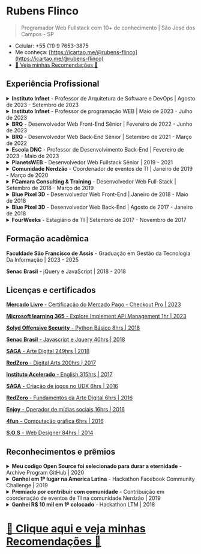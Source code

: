 # Rubens Flinco
> Programador Web Fullstack com 10+ de conhecimento | São José dos Campos - SP
- Celular: +55 (11) 9 7653-3875
- Me conheça: [https://icartao.me/@rubens-flinco](https://icartao.me/@rubens-flinco)
- [🌟 Veja minhas Recomendações 🌟](https://www.rubensflinco.com.br/recomendacoes)

## Experiência Profissional

<details>
  <summary><b>Instituto Infnet</b> - Professor de Arquitetura de Software e DevOps | Agosto de 2023 - Setembro de 2023</summary>
  </br>
  Minha experiência como professor no Instituto Infnet foi dedicada ao ensino de conceitos essenciais em Arquitetura de Software e práticas de DevOps. Durante esse período, ministrei aulas abordando tópicos fundamentais, incluindo Docker, Scrum, Infraestrutura de TI, bem como a criação de desenhos de arquitetura de software, documentação de projetos e documentos de arquitetura de software.
  </br></br>
</details>



<details>
  <summary><b>Instituto Infnet</b> - Professor de programação WEB | Maio de 2023 - Julho de 2023</summary>
  </br>
  No Instituto Infnet, tive a oportunidade de ministrar aulas para o Curso de Desenvolvimento Web, onde abordei uma ampla gama de tópicos relacionados à programação web. Meu compromisso foi fornecer aos alunos uma base sólida em Front-End, Back-End e linguagens de programação, bem como frameworks essenciais, incluindo HTML, CSS, JavaScript, Node.js, Bootstrap, Angular, React, Material-UI (MUI), Materialize e muito mais.
  </br></br>
</details>



<details>
  <summary><b>BRQ</b> - Desenvolvedor Web Front-End Sênior | Fevereiro de 2022 - Junho de 2023</summary>
  </br>
  Durante minha atuação, desempenhei um papel crucial no desenvolvimento do sistema bancário da Bradesco BAC Florida Bank. Utilizei um conjunto diversificado de tecnologias, incluindo Angular, Node.js, Python, PHP, SQL, GitLab, Git e Rancher.
</br></br>
Minhas responsabilidades como desenvolvedor sênior envolveram liderar a equipe de front-end, garantindo a entrega de interfaces de usuário de alta qualidade, a consistência do design, e a integração com as APIs.
</br></br>
Essa experiência contribuiu significativamente para o meu crescimento profissional como desenvolvedor web front-end sênior e me permitiu expandir meu conhecimento em diversas tecnologias.
  </br></br>
</details>



<details>
  <summary><b>BRQ</b> - Desenvolvedor Web Back-End Sênior | Setembro de 2021 - Março de 2022</summary>
  </br>
  Nesta posição, tive a oportunidade de liderar e contribuir significativamente para o desenvolvimento do Portal de Seguros do Grupo oBoticário. Minhas responsabilidades incluíram atuar como Líder Técnico, e a utilização de diversas tecnologias, como Jira, Azure, Github Actions e serviços da AWS, como Lambda, Bucket, DynamoDB e Node.js.
</br></br>
Como líder técnico, meu papel foi essencial na coordenação e execução eficiente das tarefas de desenvolvimento. Além disso, apliquei estratégias ágeis para maximizar a produtividade da equipe e garantir a entrega de resultados de alta qualidade.
</br></br>
Essa experiência me permitiu aprimorar minhas habilidades em liderança, ao mesmo tempo, pude contribuir com meus conhecimentos técnicos em programação. Trabalhar em um projeto tão importante para o Grupo Boticário foi um desafio gratificante que contribuiu para o meu crescimento profissional.
  </br></br>
</details>



<details>
  <summary><b>Escola DNC</b> - Professor de Desenvolvimento Back-End | Fevereiro de 2023 - Maio de 2023</summary>
  </br>
  Como professor na Escola DNC, participei da formação em Tecnologia, ministrando aulas no módulo "Construção de APIs com ExpressJS no Node.js". Durante esse período, tive a oportunidade de compartilhar meu conhecimento e experiência em desenvolvimento back-end com os alunos.
</br></br>
Minhas responsabilidades incluíram a elaboração de planos de aula, a criação de conteúdo de qualidade e a condução de aulas práticas. Adotei uma abordagem prática e focada na aplicação de conceitos, tornando o aprendizado acessível e eficaz para os alunos.
</br></br>
Foi gratificante contribuir para a formação de futuros desenvolvedores back-end, transmitindo não apenas as habilidades técnicas, mas também incentivando a criatividade e o pensamento estratégico. Utilizei exemplos claros e simples para tornar o conteúdo compreensível e inspirar os alunos a explorar soluções inovadoras.
  </br></br>
</details>




<details>
  <summary><b>PlanetsWEB</b> - Desenvolvedor Web Fullstack Sênior | 2019 - 2021</summary>
  </br>
  Na PlanetsWEB, desempenhei um papel de destaque como Desenvolvedor Web Full Stack Sênior, contribuindo para projetos desafiadores e inovadores. Durante esse período, trabalhei com um conjunto diversificado de tecnologias, incluindo Trello, Next.js, Material-UI (MUI), Material Design, Vercel, Heroku e ReactJS.
</br></br>
Uma das minhas responsabilidades mais significativas foi atuar como gestor de equipe técnica, liderando e orientando os membros da equipe para alcançar excelência no desenvolvimento. Essa experiência permitiu que eu aprimorasse minhas habilidades em liderança e coordenação, ao mesmo tempo em que mantive um forte envolvimento no desenvolvimento prático.
</br></br>
Desenvolvi soluções web interativas e responsivas, aplicando as melhores práticas do Material Design e o uso eficiente de tecnologias de ponta, como Next.js e ReactJS. Além disso, fui responsável por garantir a qualidade e o desempenho de nossos aplicativos ao implantá-los em plataformas confiáveis, como Vercel e Heroku.
  </br></br>
</details>



<details>
  <summary><b>Comunidade Nerdzão</b> - Coordenador de eventos de TI | Janeiro de 2019 - Março de 2020</summary>
  </br>
  Na Comunidade Nerdzão, tive o privilégio de atuar como Coordenador de Eventos de TI de janeiro de 2019 a março de 2020. Durante esse período, liderando e colaborando com uma equipe apaixonada por tecnologia, organizamos uma série de eventos voltados para a comunidade de entusiastas de TI. 
  </br></br>
  Meu papel incluiu o planejamento, execução e coordenação de atividades que proporcionaram aprendizado, networking e diversão para os participantes. 
  </br></br>
  Foi uma experiência enriquecedora contribuir para o fortalecimento e crescimento dessa comunidade tão vibrante e engajada.
  </br></br>
</details>



<details>
  <summary><b>FCamara Consulting & Training</b> - Desenvolvedor Web Full-Stack | Setembro de 2018 - Março de 2019</summary>
  </br>
  Na FCamara Consulting & Training, tive a oportunidade de atuar como desenvolvedor web full stack e trabalhar com uma ampla variedade de tecnologias, incluindo Node.js, React, Angular, Magento, MongoDB, ChartJS, face-recognition, Python, Flask e Docker.
</br></br>
Durante meu tempo aqui, contribuí para o desenvolvimento de sistemas abrangentes, desde a criação de interfaces de usuário interativas e responsivas até a implementação de robustas APIs REST. Minhas habilidades abrangeram a codificação de front-end e o desenvolvimento de back-end, com experiência em tecnologias como Node.js e Express.js.
</br></br>
Minha atuação foi marcada pela versatilidade, trabalhando em projetos que envolveram e-commerce, reconhecimento facial e sistemas de gerenciamento de conteúdo, como o Magento. Além disso, minha colaboração na implementação de bases de dados MongoDB fortaleceu meu conhecimento em armazenamento de dados não-relacionais.
</br></br>
Durante este período, adotei uma abordagem prática, focando na entrega de resultados eficazes e na resolução ágil de problemas. Minha experiência na FCamara contribuiu significativamente para minha formação como desenvolvedor web full stack e me permitiu consolidar minha proficiência em tecnologias de ponta.
  </br></br>
</details>



<details>
  <summary><b>Blue Pixel 3D</b> - Desenvolvedor Web Front-End | Janeiro de 2018 - Maio de 2018</summary>
  </br>
  Na Blue Pixel Brasil, atuei como Desenvolvedor Web Front-End de janeiro a maio de 2018. Durante esse período, desenvolvi habilidades sólidas em Angular 2+, Materialize, Animate.css e CSS Responsivo. Minhas responsabilidades incluíam a codificação de interfaces de usuário dinâmicas e responsivas, integrando-se a APIs REST e utilizando Node.js para aprimorar a eficiência e a funcionalidade dos projetos.
  </br></br>
</details>



<details>
  <summary><b>Blue Pixel 3D</b> - Desenvolvedor Web Back-End | Agosto de 2017 - Janeiro de 2018</summary>
  </br>
  Tambem desempenhei o papel de Desenvolvedor Web Back-End de agosto de 2017 a janeiro de 2018. Durante este período, trabalhei com um conjunto abrangente de tecnologias, incluindo VirtualBox, Vagrant, Linux, NodeJS, JavaScript, AureliaJS, jQuery, JSON, GitLab e GitHub. Minhas responsabilidades incluíam o desenvolvimento e a manutenção de APIs REST, utilizando frameworks como Express.js e Node.js para garantir a entrega eficiente e de alto desempenho de soluções back-end inovadoras.
  </br></br>
</details>



<details>
  <summary><b>FourWeeks</b> - Estagiário de TI | Setembro de 2017 - Novembro de 2017</summary>
  </br>
  Na FourWeeks, atuei como Estagiário de TI de setembro a novembro de 2017. Durante esse período, trabalhei com uma variedade de tecnologias, incluindo Adobe Photoshop, Adobe Illustrator, Adobe Premiere, Sony Vegas, MySQL, PHP, jQuery e JavaScript. Minhas responsabilidades incluíam a assistência no desenvolvimento e na manutenção de projetos, utilizando essas ferramentas para criar soluções visualmente atraentes e funcionalmente robustas.
  </br></br>
</details>




## Formação acadêmica

**Faculdade São Francisco de Assis** - Graduação em Gestão da Tecnologia Da Informação | 2023 - 2025

**Senac Brasil** - jQuery e JavaScript | 2018 - 2018



## Licenças e certificados

[**Mercado Livre** - Certificação do Mercado Pago - Checkout Pro | 2023](https://www.mercadopago.com.br/developers/panel/developer-program/certification/cert_6bde777cd65811ed85852e3c172c43dc)

[**Microsoft learning 365** - Explore Implement API Management 1hr | 2023](https://learn.microsoft.com/en-us/training/achievements/learn.wwl.explore-api-management.badge?username=RubensFlinco-6604&sharingId=948E02966320D9B9)

[**Solyd Offensive Security** - Python Básico 8hrs | 2018](https://imgur.com/8ZHhkkL)

[**Senac Brasil** - Javascript e Jquery 40hrs | 2018](https://imgur.com/6rUeWsK)

[**SAGA** - Arte Digital 249hrs | 2018](https://imgur.com/Effa5GJ)

[**RedZero** - Digital Arts 200hrs | 2017](https://imgur.com/IViIJsn)

[**Instituto Acelerado** - English 315hrs | 2017](https://imgur.com/a/VwrZ9J9)

[**SAGA** - Criação de jogos no UDK 6hrs | 2016](https://imgur.com/ISAgAJz)

[**RedZero** - Fundamentos da Arte Digital 6hrs | 2016](https://imgur.com/SQrf5z7)

[**Enjoy** - Operador de mídias sociais 16hrs | 2016](https://imgur.com/a/rpgv7cK)

[**4fun** - Computação gráfica 6hrs | 2016](https://imgur.com/UCZ0rrk)

[**S.O.S** - Web Designer 84hrs | 2014](https://imgur.com/3aRimVy)

## Reconhecimentos e prêmios

<details>
  <summary><b>Meu codigo Open Source foi selecionado para durar a eternidade</b> - Archive Program GitHub | 2020</summary>
  </br>
  Meu código Open Source teve a honra de ser selecionado para durar a eternidade no Archive Program do GitHub em 2020. 
  </br></br>
  Fui reconhecido por contribuir com códigos do meu projeto "StopStop" para os arquivos do GitHub no âmbito desse programa. 
  </br></br>
  Saiba mais sobre o programa em: 
  </br>
  https://archiveprogram.github.com/ 
  </br></br>
  e confira meu perfil no GitHub em: 
  </br>
  https://github.com/rubensflinco
  </br></br>
  Para conhecer mais sobre o projeto StopStop, acesse:
  </br>
  https://github.com/rubensflinco/StopStop
  </br></br>
</details>



<details>
  <summary><b>Ganhei em 1º lugar na America Latina</b> - Hackathon Facebook Community Challenge | 2019</summary>
  </br>
  No Hackathon Facebook Community Challenge 2019, tive a honra de participar como desenvolvedor principal da equipe. Nossa equipe conquistou o primeiro lugar na fase regional da América Latina com a melhor aplicação desenvolvida utilizando a tecnologia React 360. 
</br></br>
Nosso projeto consistiu em um game que utilizava realidade virtual para facilitar o aprendizado sobre a mais recente forma de mobilidade, os patinetes elétricos. 
</br></br>
Você pode saber mais sobre nosso projeto em: 
  </br>
https://devpost.com/software/escooteros
  </br></br>
</details>



<details>
  <summary><b>Premiado por contribuir com comunidade</b> - Contribuição em coordenação de eventos de TI na comunidade Nerdzão | 2019</summary>
  </br>
  Fui premiado por minha contribuição na coordenação de eventos de TI na comunidade Nerdzão em maio de 2019. Fiquei muito honrado por ser reconhecido pelo meu trabalho em organizar e promover eventos que proporcionam aprendizado e networking para os entusiastas de tecnologia.
  </br></br>
</details>



<details>
  <summary><b>Ganhei R$ 10 mil em 1º colocado</b> - Hackathon LTM | 2018</summary>
  </br>
  Participei do Hackathon LTM 2018, organizado pelo Grupo LTM, onde nossa equipe enfrentou o desafio de desenvolver uma ferramenta para o segmento de fidelidade. 
  </br></br>
  Nosso objetivo era otimizar as ofertas e incentivar mais resgates. Com muito esforço e colaboração, conquistamos o primeiro lugar com a melhor solução, que automatizava esse processo de forma eficaz. Para mais detalhes, confira a matéria em: 
  </br>
  http://blog.fcamara.com.br/minimaratona-de-programacao-2018/
  </br></br>
</details>




# [🔗 Clique aqui e veja minhas Recomendações 🌟](https://www.rubensflinco.com.br/recomendacoes)
